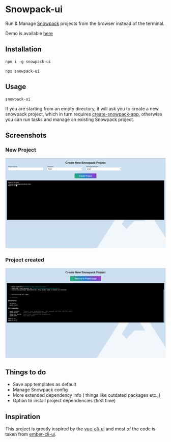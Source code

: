 # Snowpack-ui

Run & Manage [Snowpack](https://snowpack.dev) projects from the browser instead of the terminal. 

Demo is available [here](https://youtu.be/PtAnQ-6zBUU)

## Installation

```
npm i -g snowpack-ui
```

```
npx snowpack-ui
```


## Usage

```
snowpack-ui
```

If you are starting from an empty directory, it will ask you to create a new snowpack project, which in turn requires [create-snowpack-app](https://github.com/snowpackjs/snowpack/tree/master/create-snowpack-app), 
otherwise you can run tasks and manage an existing Snowpack project.

## Screenshots

### New Project
![new project](screenshots/new-project.png)

### Project created
![project created](screenshots/project-created.png)

## Things to do
- Save app templates as default
- Manage Snowpack config
- More extended dependency info ( things like outdated packages etc.,)
- Option to install project dependencies (first time)


## Inspiration
This project is greatly inspired by the [vue-cli-ui](https://cli.vuejs.org/) and most of the code is taken from [ember-cli-ui](https://github.com/rajasegar/ember-cli-ui).
